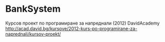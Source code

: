 # BankSystem
Курсов проект по програмиране за напреднали (2012) DavidAcademy
http://acad.david.bg/kursove/2012-kurs-po-programirane-za-naprednali/kursov-proekt/
